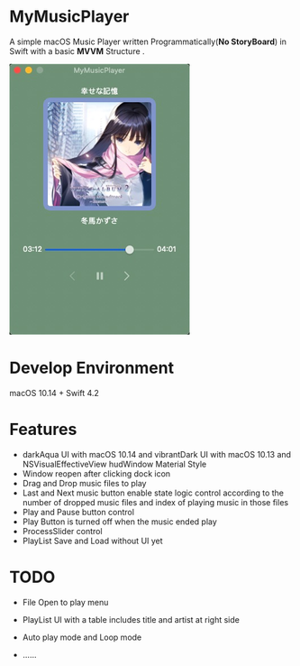 # MyMusicPlayer
A simple macOS Music Player written Programmatically(**No StoryBoard**) in Swift with a basic **MVVM** Structure .

![MyMusicPlayer](./MyMusicPlayer.png)

# Develop Environment

macOS 10.14 + Swift 4.2

# Features

* darkAqua UI with macOS 10.14 and vibrantDark UI with macOS 10.13 and NSVisualEffectiveView hudWindow Material Style
* Window reopen after clicking dock icon
* Drag and Drop music files to play
* Last and Next music button enable state logic control according to the number of dropped music files and index of playing music in those files
* Play and Pause button control
* Play Button is turned off when the music ended play
* ProcessSlider control
* PlayList Save and Load without UI yet

# TODO

* File Open to play menu

* PlayList UI with a table includes title and artist at right side
* Auto play mode and Loop mode
* ......
